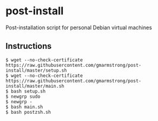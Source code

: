 # post-install
Post-installation script for personal Debian virtual machines

## Instructions
```
$ wget --no-check-certificate https://raw.githubusercontent.com/gmarmstrong/post-install/master/setup.sh
$ wget --no-check-certificate https://raw.githubusercontent.com/gmarmstrong/post-install/master/main.sh
$ bash setup.sh
$ newgrp sudo
$ newgrp -
$ bash main.sh
$ bash postzsh.sh
```
